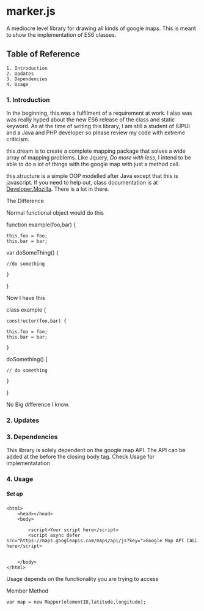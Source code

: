 # marker.js

A mediocre level library for drawing all kinds of google maps. This is meant to show the implementation of ES6 classes. 

##	Table of Reference

	1. Introduction
	2. Updates
	3. Dependencies
	4. Usage


### 1. Introduction

In  the beginning, this.was a fulfilment of a requirement at work. I also was was really hyped about the new ES6 release of the class and static keyword. As at the time of writing this library, I am still a student of IUPUI and a Java and PHP developer so please review my code with extreme criticism.

this.dream is to create a complete mapping package that solves a wide array of mapping problems. Like Jquery, *Do more with less*, I intend to be able to do a lot of things with the google map with just a method call.

this.structure is a simple OOP modelled after Java except that this is javascript. If you need to help out, class documentation is at [Developer.Mozilla](https://developer.mozilla.org/en-US/docs/Web/JavaScript/Reference/Classes). There is a lot in there. 

The Difference

Normal functional object would do this

function example(foo,bar) {

	this.foo = foo;
	this.bar = bar;

var doSomeThing() {

	//do something

	}
}

Now I have this

class example {

	constructor(foo,bar) {

	this.foo = foo;
	this.bar = bar;

	}

doSomething() {

	// do something

	}
}


No Big difference I know.


### 2. Updates



### 3. Dependencies
	
This library is solely dependent on the google map API. The API can be added at the before the closing body tag. Check Usage for implementatation

### 4. Usage

##### Set up

<!DOCTYPE html>
	<html>
		<head></head>
		<body>

			<script>Your script here</script>
			<script async defer src="https://maps.googleapis.com/maps/api/js?key=">Google Map API CALL here</script>


		</body>
	</html>


Usage depends on the functionality you are trying to access

Member Method

	var map = new Mapper(elementID,latitude,longitude);
	
	










